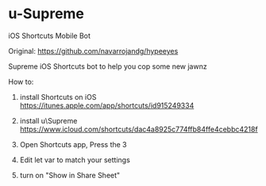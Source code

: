 # u-Supreme
iOS Shortcuts Mobile Bot

Original: https://github.com/navarrojandg/hypeeyes

Supreme iOS Shortcuts bot to help you cop some new jawnz

How to:

1) install Shortcuts on iOS https://itunes.apple.com/app/shortcuts/id915249334
2) install u\Supreme https://www.icloud.com/shortcuts/dac4a8925c774ffb84ffe4cebbc4218f
3) Open Shortcuts app, Press the 3 





3) Edit let var to match your settings
4) turn on "Show in Share Sheet"
